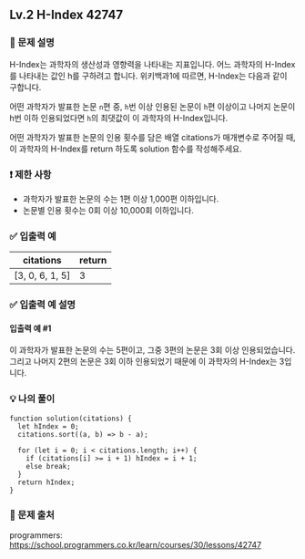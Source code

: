 ## Lv.2 H-Index 42747

### 👀 문제 설명

H-Index는 과학자의 생산성과 영향력을 나타내는 지표입니다. 어느 과학자의 H-Index를 나타내는 값인 h를 구하려고 합니다. 위키백과1에 따르면, H-Index는 다음과 같이 구합니다.

어떤 과학자가 발표한 논문 `n`편 중, `h`번 이상 인용된 논문이 `h`편 이상이고 나머지 논문이 h번 이하 인용되었다면 `h`의 최댓값이 이 과학자의 H-Index입니다.

어떤 과학자가 발표한 논문의 인용 횟수를 담은 배열 citations가 매개변수로 주어질 때, 이 과학자의 H-Index를 return 하도록 solution 함수를 작성해주세요.

### ❗️ 제한 사항

- 과학자가 발표한 논문의 수는 1편 이상 1,000편 이하입니다.
- 논문별 인용 횟수는 0회 이상 10,000회 이하입니다.

### ✅ 입출력 예

| citations       | return |
| --------------- | ------ |
| [3, 0, 6, 1, 5] | 3      |

### ✅ 입출력 예 설명

#### 입출력 예 #1

이 과학자가 발표한 논문의 수는 5편이고, 그중 3편의 논문은 3회 이상 인용되었습니다. 그리고 나머지 2편의 논문은 3회 이하 인용되었기 때문에 이 과학자의 H-Index는 3입니다.

### 💡 나의 풀이

```
function solution(citations) {
  let hIndex = 0;
  citations.sort((a, b) => b - a);

  for (let i = 0; i < citations.length; i++) {
    if (citations[i] >= i + 1) hIndex = i + 1;
    else break;
  }
  return hIndex;
}
```

### 🔗 문제 출처

programmers: <https://school.programmers.co.kr/learn/courses/30/lessons/42747>
